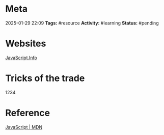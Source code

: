# Meta
2025-01-29 22:09
**Tags:** #resource
**Activity:** #learning
**Status:** #pending

# Websites
[JavaScript.Info](https://javascript.info/)

# Tricks of the trade
1234

# Reference
[JavaScript | MDN](https://developer.mozilla.org/en-US/docs/Web/JavaScript)
